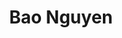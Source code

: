 ---
layout: default
tag: CA
title: Bao Nguyen
image: http://www.ci.garden-grove.ca.us/city-files/citymanager/OfficialPhotos/BaoNguyen.png
district: 3
party: Democrat
seat: House
website: https://bao2016.com/
donate: https://secure.actblue.com/contribute/page/sdbaonguyen
---